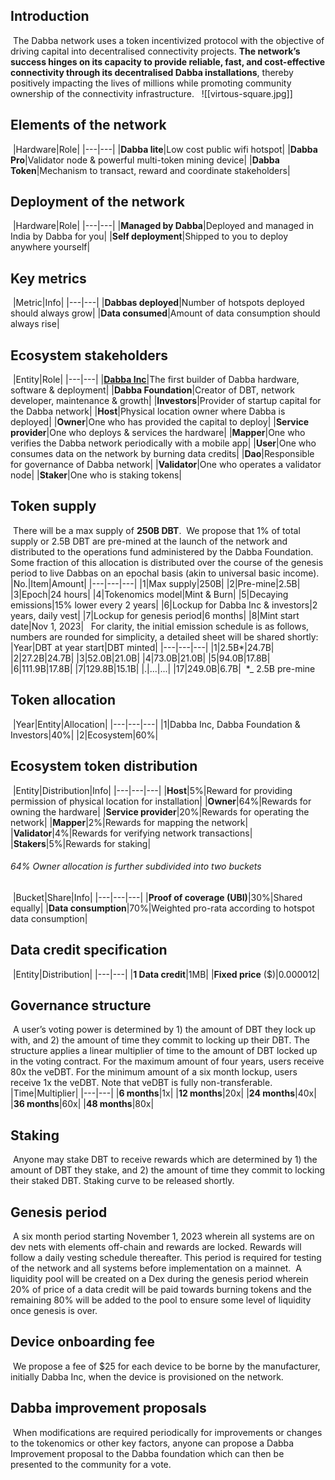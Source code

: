 ## Introduction
​
The Dabba network uses a token incentivized protocol with the objective of driving capital into decentralised connectivity projects. **The network’s success hinges on its capacity to provide reliable, fast, and cost-effective connectivity through its decentralised Dabba installations**, thereby positively impacting the lives of millions while promoting community ownership of the connectivity infrastructure.
​
​
![[virtous-square.jpg]]
​
​
## Elements of the network
​
|Hardware|Role|
|---|---|
|**Dabba lite**|Low cost public wifi hotspot|
|**Dabba Pro**|Validator node & powerful multi-token mining device|
|**Dabba Token**|Mechanism to transact, reward and coordinate stakeholders|
​
## Deployment of the network
​
|Hardware|Role|
|---|---|
|**Managed by Dabba**|Deployed and managed in India by Dabba for you|
|**Self deployment**|Shipped to you to deploy anywhere yourself|
​
## Key metrics
​
|Metric|Info|
|---|---|
|**Dabbas deployed**|Number of hotspots deployed should always grow|
|**Data consumed**|Amount of data consumption should always rise|
​
​
## Ecosystem stakeholders
​
|Entity|Role|
|---|---|
|[**Dabba Inc**](https://www.dabba.com)|The first builder of Dabba hardware, software & deployment|
|**Dabba Foundation**|Creator of DBT, network developer, maintenance & growth|
|**Investors**|Provider of startup capital for the Dabba network|
|**Host**|Physical location owner where Dabba is deployed|
|**Owner**|One who has provided the capital to deploy|
|**Service provider**|One who deploys & services the hardware|
|**Mapper**|One who verifies the Dabba network periodically with a mobile app|
|**User**|One who consumes data on the network by burning data credits|
|**Dao**|Responsible for governance of Dabba network|
|**Validator**|One who operates a validator node|
|**Staker**|One who is staking tokens|
​
​
## Token supply
​
There will be a max supply of **250B DBT**. 
​
We propose that 1% of total supply or 2.5B DBT are pre-mined at the launch of the network and distributed to the operations fund administered by the Dabba Foundation. Some fraction of this allocation is distributed over the course of the genesis period to live Dabbas on an epochal basis (akin to universal basic income). 
​
|No.|Item|Amount|
|---|---|---|
|1|Max supply|250B|
|2|Pre-mine|2.5B|
|3|Epoch|24 hours|
|4|Tokenomics model|Mint & Burn|
|5|Decaying emissions|15% lower every 2 years|
|6|Lockup for Dabba Inc & investors|2 years, daily vest|
|7|Lockup for genesis period|6 months|
|8|Mint start date|Nov 1, 2023|
​
​
For clarity, the initial emission schedule is as follows, numbers are rounded for simplicity, a detailed sheet will be shared shortly:
​
​
|Year|DBT at year start|DBT minted|
|---|---|---|
|1|2.5B*|24.7B|
|2|27.2B|24.7B|
|3|52.0B|21.0B|
|4|73.0B|21.0B|
|5|94.0B|17.8B|
|6|111.9B|17.8B|
|7|129.8B|15.1B|
|.|...|...|
|17|249.0B|6.7B|
​
*_ 2.5B pre-mine
​
​
## Token allocation
​
|Year|Entity|Allocation|
|---|---|---|
|1|Dabba Inc, Dabba Foundation & Investors|40%|
|2|Ecosystem|60%|
​
​
​
## Ecosystem token distribution
​
|Entity|Distribution|Info|
|---|---|---|
|**Host**|5%|Reward for providing permission of physical location for installation|
|**Owner**|64%|Rewards for owning the hardware|
|**Service provider**|20%|Rewards for operating the network|
|**Mapper**|2%|Rewards for mapping the network|
|**Validator**|4%|Rewards for verifying network transactions|
|**Stakers**|5%|Rewards for staking|
​
###### 64% Owner allocation is further subdivided into two buckets
​
|Bucket|Share|Info| 
|---|---|---|
|**Proof of coverage (UBI)**|30%|Shared equally|
|**Data consumption**|70%|Weighted pro-rata according to hotspot data consumption|
​
​
## Data credit specification
​
|Entity|Distribution|
|---|---|
|**1 Data credit**|1MB|
|**Fixed price** ($)|0.000012|
​
​
## Governance structure
​
A user’s voting power is determined by 1) the amount of DBT they lock up with, and 2) the amount of time they commit to locking up their DBT. The structure applies a linear multiplier of time to the amount of DBT locked up in the voting contract. For the maximum amount of four years, users receive 80x the veDBT. For the minimum amount of a six month lockup, users receive 1x the veDBT. Note that veDBT is fully non-transferable.
​
|Time|Multiplier|
|---|---|
|**6 months**|1x|
|**12 months**|20x|
|**24 months**|40x|
|**36 months**|60x|
|**48 months**|80x|
​
​
## Staking
​
Anyone may stake DBT to receive rewards which are determined by 1) the amount of DBT they stake, and 2) the amount of time they commit to locking their staked DBT. Staking curve to be released shortly.
​
​
## Genesis period
​
A six month period starting November 1, 2023 wherein all systems are on dev nets with elements off-chain and rewards are locked. Rewards will follow a daily vesting schedule thereafter. This period is required for testing of the network and all systems before implementation on a mainnet. 
​
A liquidity pool will be created on a Dex during the genesis period wherein 20% of price of a data credit will be paid towards burning tokens and the remaining 80% will be added to the pool to ensure some level of liquidity once genesis is over.
​
## Device onboarding fee
​
We propose a fee of $25 for each device to be borne by the manufacturer, initially Dabba Inc, when the device is provisioned on the network.
​
​
## Dabba improvement proposals
​
When modifications are required periodically for improvements or changes to the tokenomics or other key factors, anyone can propose a Dabba Improvement proposal to the Dabba foundation which can then be presented to the community for a vote.

